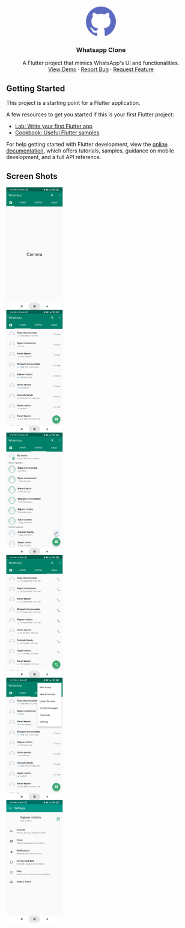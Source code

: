 <div id="top"></div>

<div align="center">
  <a href="">
    <img src="screenshots/github.png" alt="Logo" width="80" height="80">
  </a>

  <h3 align="center">Whatsapp Clone</h3>

  <p align="center">
    A Flutter project that mimics WhatsApp's UI and functionalities.
    <br />
    <a href="">View Demo</a>
    ·
    <a href="">Report Bug</a>
    ·
    <a href="">Request Feature</a>
  </p>
</div>


## Getting Started

This project is a starting point for a Flutter application.

A few resources to get you started if this is your first Flutter project:

- [Lab: Write your first Flutter app](https://docs.flutter.dev/get-started/codelab)
- [Cookbook: Useful Flutter samples](https://docs.flutter.dev/cookbook)

For help getting started with Flutter development, view the
[online documentation](https://docs.flutter.dev/), which offers tutorials,
samples, guidance on mobile development, and a full API reference.

## Screen Shots

<div style="display:grid">
    <img style="width: 150px" src="screenshots/camera.jpg" alt="camera screen" title="camera screen">
    <img style="width: 150px" src="screenshots/chats.jpg" alt="chat screen" title="chat screen">
    <img style="width: 150px" src="screenshots/status.jpg" alt="status screen" title="status screen">
    <img style="width: 150px" src="screenshots/calls.jpg" alt="calls screen" title="calls screen">
    <img style="width: 150px" src="screenshots/popmenu.jpg" alt="popmenu screen" title="popmenu screen">
    <img style="width: 150px" src="screenshots/setings.jpg" alt="settings screen" title="settings screen">
</div>

